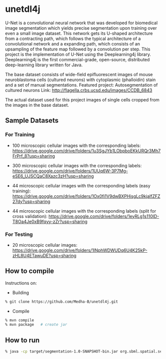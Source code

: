 # unetdl4j
U-Net is a convolutional neural network that was developed for biomedical image segmentation which yields precise segmentation upon training over even a small image dataset. This network gets its U-shaped architecture from a contracting path, which follows the typical architecture of a convolutional network and a expanding path, which consists of an upsampling of the feature map followed by a convolution per step. 
This project is the implementation of U-Net using the Deeplearning4j library. Deeplearning4j is the first commercial-grade, open-source, distributed deep-learning library written for Java.

The base dataset consists of wide-field epifluorescent images of mouse neuroblastoma cells (cultured neurons) with cytoplasmic (phalloidin) stain and a set of manual segmentations.
Featured project: Autosegmentation of cultured neurons
Link: http://flagella.crbs.ucsd.edu/images/CCDB_6843

The actual dataset used for this project images of single cells cropped from the images in the base dataset.

## Sample Datasets

### For Training

- 100 microscopic cellular images with the corresponding labels: https://drive.google.com/drive/folders/1u3SgJYb1LObpboEKkURQr3Mh7FrPrf_8?usp=sharing

- 300 microscopic cellular images with the corresponding labels: https://drive.google.com/drive/folders/1UUq6W-3P7Mg-eSE6_UJSCQaC8Xazc3zH?usp=sharing

- 44 microscopic cellular images with the corresponding labels (easy training): https://drive.google.com/drive/folders/1Ox0fi1V9dwBXPHisgLc9kjaIfZFZ27dy?usp=sharing

 - 44 microscopic cellular images with the corresponding labels (split for cross validation): https://drive.google.com/drive/folders/1eyRLg1s110ID-T8Oa4Je0xB9fqyy-zZr?usp=sharing

### For Testing

 - 20 microscopic cellular images: https://drive.google.com/drive/folders/1lNphWDWUDq6U4K25kP-zHL8U4ETawuDE?usp=sharing


## How to compile
Instructions on:

- Building
```sh
% git clone https://github.com/Medha-B/unetdl4j.git
```
- Compile
```sh
% mvn compile
% mvn package   # create jar
```

## How to run
```sh
% java -cp target/segmentation-1.0-SNAPSHOT-bin.jar org.sbml.spatial.segmentation.TrainUnetModel
```
